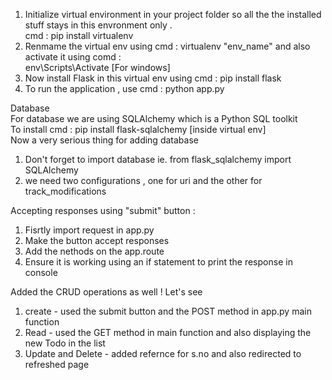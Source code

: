 1. Initialize virtual environment in your project folder so all the the installed stuff stays in this envronment only . <br> cmd : pip install virtualenv <br>
2. Renmame the virtual env using cmd : virtualenv "env_name" and also activate it using comd : <br> env\Scripts\Activate [For windows] <br>
3. Now install Flask in this virtual env using cmd : pip install flask <br>
4. To run the application , use cmd : python app.py <br>

Database <br>
For database we are using SQLAlchemy which is a Python SQL toolkit <br>
To install cmd : pip install flask-sqlalchemy [inside virtual env] <br>
Now a very serious thing for adding database <br>
1. Don't forget to import database ie. from flask_sqlalchemy import SQLAlchemy <br>
2. we need two configurations , one for uri and the other for track_modifications <br>

Accepting responses using "submit" button : <br>
1. Fisrtly import request in app.py <br>
2. Make the button accept responses <br>
3. Add the nethods on the app.route <br>
4. Ensure it is working using an if statement to print the response in console <br>

Added the CRUD operations as well ! Let's see <br>
1. create - used the submit button and the POST method in app.py main function <br>
2. Read - used the GET method in main function and also displaying the new Todo in the list <br>
3. Update and Delete - added refernce for s.no and also redirected to refreshed page <br>